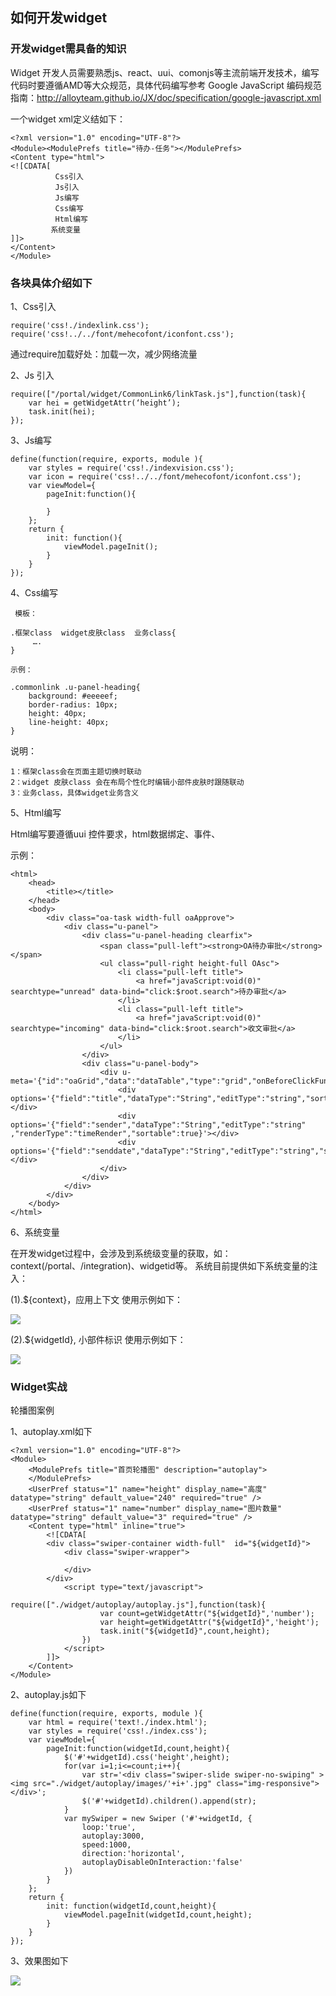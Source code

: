 ## 如何开发widget

### 开发widget需具备的知识

Widget 开发人员需要熟悉js、react、uui、comonjs等主流前端开发技术，编写代码时要遵循AMD等大众规范，具体代码编写参考
Google JavaScript 编码规范指南：<http://alloyteam.github.io/JX/doc/specification/google-javascript.xml>

 一个widget xml定义结如下：

	<?xml version="1.0" encoding="UTF-8"?>
	<Module><ModulePrefs title="待办-任务"></ModulePrefs>
	<Content type="html">
	<![CDATA[
	          Css引入  
	          Js引入
	          Js编写
	          Css编写
	          Html编写
	         系统变量
	]]>
	</Content>
	</Module>

### 各块具体介绍如下

1、Css引入 

	require('css!./indexlink.css'); 
	require('css!../../font/mehecofont/iconfont.css');
    
   通过require加载好处：加载一次，减少网络流量

2、Js 引入

	require(["/portal/widget/CommonLink6/linkTask.js"],function(task){
	    var hei = getWidgetAttr(‘height’);
	    task.init(hei);
	});

3、Js编写

	define(function(require, exports, module ){
	    var styles = require('css!./indexvision.css');
	    var icon = require('css!../../font/mehecofont/iconfont.css');
	    var viewModel={
	        pageInit:function(){
	
	        }
	    };
	    return {
	        init: function(){
	            viewModel.pageInit();
	        }
	    }
	});


4、Css编写

     模板：

	.框架class  widget皮肤class  业务class{
	     ….
	}

    示例：

	.commonlink .u-panel-heading{
	    background: #eeeeef;
	    border-radius: 10px;
	    height: 40px;
	    line-height: 40px;
	} 

说明：

	1：框架class会在页面主题切换时联动
    2：widget 皮肤class 会在布局个性化时编辑小部件皮肤时跟随联动
    3：业务class，具体widget业务含义

5、Html编写

Html编写要遵循uui 控件要求，html数据绑定、事件、

示例：

	<html>
	    <head>
	        <title></title>
	    </head>
	    <body>
	        <div class="oa-task width-full oaApprove">
	            <div class="u-panel">
	                <div class="u-panel-heading clearfix">
	                    <span class="pull-left"><strong>OA待办审批</strong></span>
	                    <ul class="pull-right height-full OAsc">
	                        <li class="pull-left title">
	                            <a href="javaScript:void(0)" searchtype="unread" data-bind="click:$root.search">待办审批</a>
	                        </li>
	                        <li class="pull-left title">
	                            <a href="javaScript:void(0)" searchtype="incoming" data-bind="click:$root.search">收文审批</a>
	                        </li>
	                    </ul>
	                </div>
	                <div class="u-panel-body">
	                    <div u-meta='{"id":"oaGrid","data":"dataTable","type":"grid","onBeforeClickFun":"onClickFun"}'>
	                        <div options='{"field":"title","dataType":"String","editType":"string","sortable":true,"canSwap":true}'></div>
	                        <div options='{"field":"sender","dataType":"String","editType":"string" ,"renderType":"timeRender","sortable":true}'></div>
	                        <div options='{"field":"senddate","dataType":"String","editType":"string","sumCol":true}'></div>
	                    </div>
	                </div>
	            </div>
	        </div>
	    </body>
	</html>


6、系统变量

在开发widget过程中，会涉及到系统级变量的获取，如：context(/portal、/integration)、widgetid等。
系统目前提供如下系统变量的注入：

(1).${context}，应用上下文
使用示例如下：

![](/articles/cportal/2-/images/2-1.PNG)
 
(2).${widgetId}, 小部件标识
使用示例如下：

![](/articles/cportal/2-/images/2-2.PNG)


### Widget实战

轮播图案例

1、autoplay.xml如下

	<?xml version="1.0" encoding="UTF-8"?>
	<Module>
	    <ModulePrefs title="首页轮播图" description="autoplay">
	    </ModulePrefs>
	    <UserPref status="1" name="height" display_name="高度" datatype="string" default_value="240" required="true" />
	    <UserPref status="1" name="number" display_name="图片数量" datatype="string" default_value="3" required="true" />
	    <Content type="html" inline="true">
	        <![CDATA[
	        <div class="swiper-container width-full"  id="${widgetId}">
	            <div class="swiper-wrapper">
	
	            </div>
	        </div>
	            <script type="text/javascript">
	                require(["./widget/autoplay/autoplay.js"],function(task){
	                    var count=getWidgetAttr("${widgetId}",'number');
	                    var height=getWidgetAttr("${widgetId}",'height');
	                    task.init("${widgetId}",count,height);
	                })
	            </script>
	        ]]>
	    </Content>
	</Module>

2、autoplay.js如下

	define(function(require, exports, module ){
	    var html = require('text!./index.html');
	    var styles = require('css!./index.css');
	    var viewModel={
	        pageInit:function(widgetId,count,height){
	            $('#'+widgetId).css('height',height);
	            for(var i=1;i<=count;i++){
	                var str='<div class="swiper-slide swiper-no-swiping" ><img src="./widget/autoplay/images/'+i+'.jpg" class="img-responsive"> </div>';
	                $('#'+widgetId).children().append(str);
	            }
	            var mySwiper = new Swiper ('#'+widgetId, {
	                loop:'true',
	                autoplay:3000,
	                speed:1000,
	                direction:'horizontal',
	                autoplayDisableOnInteraction:'false'
	            })
	        }
	    };
	    return {
	        init: function(widgetId,count,height){
	            viewModel.pageInit(widgetId,count,height);
	        }
	    }
	});

3、效果图如下

![](/articles/cportal/2-/images/2-3.PNG)